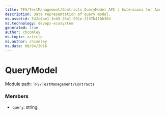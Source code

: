 ```yaml
---
title: TFS/TestManagement/Contracts QueryModel API | Extensions for Azure DevOps Services
description: Data representation of query model.
ms.assetid: 542c4be1-3eb9-2841-591e-2197b410b36d
ms.technology: devops-ecosystem
generated: true
author: chcomley
ms.topic: article
ms.author: chcomley
ms.date: 08/04/2016
---
```


# QueryModel

Module path: `TFS/TestManagement/Contracts`

### Members

- `query`: string.

